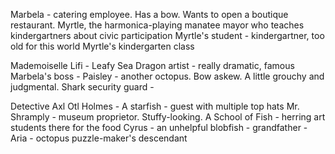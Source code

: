 Marbela - catering employee. Has a bow. Wants to open a boutique restaurant. 
Myrtle, the harmonica-playing manatee mayor who teaches kindergartners about civic participation
Myrtle's student - kindergartner, too old for this world
Myrtle's kindergarten class

Mademoiselle Lifi - Leafy Sea Dragon artist - really dramatic, famous
Marbela's boss - Paisley - another octopus. Bow askew. A little grouchy and judgmental. 
Shark security guard - 

Detective Axl Otl Holmes - 
A starfish - guest with multiple top hats
Mr. Shramply - museum proprietor. Stuffy-looking. 
A School of Fish - herring art students there for the food
Cyrus - an unhelpful blobfish - grandfather - 
Aria - octopus puzzle-maker's descendant 




